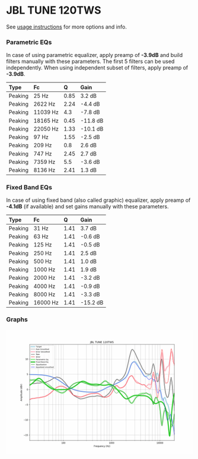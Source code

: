 # JBL TUNE 120TWS
See [usage instructions](https://github.com/jaakkopasanen/AutoEq#usage) for more options and info.

### Parametric EQs
In case of using parametric equalizer, apply preamp of **-3.9dB** and build filters manually
with these parameters. The first 5 filters can be used independently.
When using independent subset of filters, apply preamp of **-3.9dB**.

| Type    | Fc       |    Q | Gain     |
|:--------|:---------|:-----|:---------|
| Peaking | 25 Hz    | 0.85 | 3.2 dB   |
| Peaking | 2622 Hz  | 2.24 | -4.4 dB  |
| Peaking | 11039 Hz | 4.3  | -7.8 dB  |
| Peaking | 18165 Hz | 0.45 | -11.8 dB |
| Peaking | 22050 Hz | 1.33 | -10.1 dB |
| Peaking | 97 Hz    | 1.55 | -2.5 dB  |
| Peaking | 209 Hz   | 0.8  | 2.6 dB   |
| Peaking | 747 Hz   | 2.45 | 2.7 dB   |
| Peaking | 7359 Hz  | 5.5  | -3.6 dB  |
| Peaking | 8136 Hz  | 2.41 | 1.3 dB   |

### Fixed Band EQs
In case of using fixed band (also called graphic) equalizer, apply preamp of **-4.1dB**
(if available) and set gains manually with these parameters.

| Type    | Fc       |    Q | Gain     |
|:--------|:---------|:-----|:---------|
| Peaking | 31 Hz    | 1.41 | 3.7 dB   |
| Peaking | 63 Hz    | 1.41 | -0.6 dB  |
| Peaking | 125 Hz   | 1.41 | -0.5 dB  |
| Peaking | 250 Hz   | 1.41 | 2.5 dB   |
| Peaking | 500 Hz   | 1.41 | 1.0 dB   |
| Peaking | 1000 Hz  | 1.41 | 1.9 dB   |
| Peaking | 2000 Hz  | 1.41 | -3.2 dB  |
| Peaking | 4000 Hz  | 1.41 | -0.9 dB  |
| Peaking | 8000 Hz  | 1.41 | -3.3 dB  |
| Peaking | 16000 Hz | 1.41 | -15.2 dB |

### Graphs
![](./JBL%20TUNE%20120TWS.png)